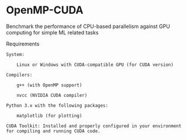 # OpenMP-CUDA
Benchmark the performance of CPU-based parallelism against GPU computing for simple ML related tasks

Requirements

    System:

        Linux or Windows with CUDA-compatible GPU (for CUDA version)

    Compilers:

        g++ (with OpenMP support)

        nvcc (NVIDIA CUDA compiler)

    Python 3.x with the following packages:

        matplotlib (for plotting)

    CUDA Toolkit: Installed and properly configured in your environment for compiling and running CUDA code.
